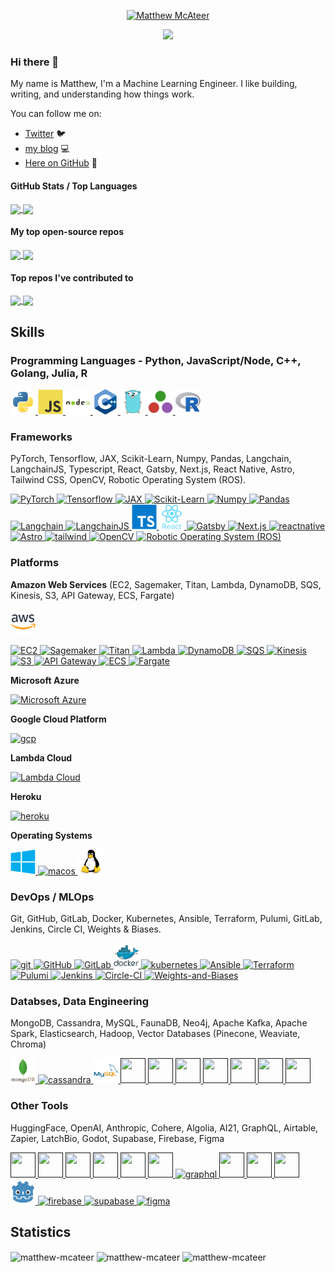 <p align="center">
  <a href="https://github.com/matthew-mcateer">
    <img src="https://readme-typing-svg.demolab.com?font=Fira+Code&size=30&duration=100&pause=800&color=923DFF&center=true&width=635&lines=Matthew+McAteer" alt="Matthew McAteer" /></a>
</p>

<p align="center">
  <a href="https://matthewmcateer.me">
    <img src="https://readme-typing-svg.demolab.com?font=Fira+Code&size=30&duration=1000&pause=1000&color=FF923D&center=true&width=835&lines=Machine+Learning+Scientist;Computer+Vision+%7C+Natural+Language+Processing;AI+Interpretability+%7C+Reinforcement+Learning;AI+Safety+%7C+Privacy+preserving+ML" /></a>
</p>

### Hi there 👋

My name is Matthew, I'm a Machine Learning Engineer. I like building, writing, and understanding how things work.

You can follow me on:

- [Twitter](https://twitter.com/matthewmcateer0) 🐦
- [my blog](https://matthewmcateer.me/) 💻
- [Here on GitHub](https://github.com/matthew-mcateer) 🐙

#### GitHub Stats / Top Languages

<a href="https://github.com/matthew-mcateer/github-readme-stats">
  <!-- Change the `github-readme-stats.anuraghazra1.vercel.app` to `github-readme-stats.vercel.app`  -->
  <img align="center" src="https://github-readme-stats.vercel.app/api?username=matthew-mcateer&show_icons=true&theme=dracula" />
</a>

<a href="https://github.com/matthew-mcateer/github-readme-stats">
  <!-- Change the `github-readme-stats.anuraghazra1.vercel.app` to `github-readme-stats.vercel.app`  -->
  <img align="center" src="https://github-readme-stats.vercel.app/api/top-langs/?username=matthew-mcateer&hide=html,css,jupyter%20notebook,procfile&layout=compact&theme=dracula" />
</a>

#### My top open-source repos

<a href="https://github.com/matthew-mcateer/practicing_trustworthy_machine_learning">
  <!-- Change the `github-readme-stats.anuraghazra1.vercel.app` to `github-readme-stats.vercel.app`  -->
  <img align="center" src="https://github-readme-stats.vercel.app/api/pin/?username=matthew-mcateer&repo=practicing_trustworthy_machine_learning&theme=tokyonight" />
</a>

<a href="https://github.com/matthew-mcateer/rescuerepo">
  <!-- Change the `github-readme-stats.anuraghazra1.vercel.app` to `github-readme-stats.vercel.app`  -->
  <img align="center" src="https://github-readme-stats.vercel.app/api/pin/?username=matthew-mcateer&repo=rescuerepo&theme=tokyonight" />
</a>

#### Top repos I've contributed to

<a href="https://github.com/CamDavidsonPilon/Probabilistic-Programming-and-Bayesian-Methods-for-Hackers">
  <!-- Change the `github-readme-stats.anuraghazra1.vercel.app` to `github-readme-stats.vercel.app`  -->
  <img align="center" src="https://github-readme-stats.vercel.app/api/pin/?username=CamDavidsonPilon&repo=Probabilistic-Programming-and-Bayesian-Methods-for-Hackers&theme=tokyonight" />
</a>

<a href="https://github.com/tensorflow/probability">
  <!-- Change the `github-readme-stats.anuraghazra1.vercel.app` to `github-readme-stats.vercel.app`  -->
  <img align="center" src="https://github-readme-stats.vercel.app/api/pin/?username=tensorflow&repo=probability&theme=tokyonight" />
</a>

## Skills
  
### Programming Languages - Python, JavaScript/Node, C++, Golang, Julia, R

<p align="left"> 
  <a href="https://www.python.org" target="_blank" rel="noreferrer">
    <img src="https://raw.githubusercontent.com/devicons/devicon/master/icons/python/python-original.svg" alt="python" width="40" height="40" />
  </a>
  <a href="https://developer.mozilla.org/en-US/docs/Web/JavaScript" target="_blank" rel="noreferrer">
    <img src="https://raw.githubusercontent.com/devicons/devicon/master/icons/javascript/javascript-original.svg" alt="javascript" width="40" height="40" />
  </a>
  <a href="https://nodejs.org" target="_blank" rel="noreferrer">
    <img src="https://raw.githubusercontent.com/devicons/devicon/master/icons/nodejs/nodejs-original-wordmark.svg" alt="nodejs" width="40" height="40" />
  </a>
  <a href="https://www.w3schools.com/cpp/" target="_blank" rel="noreferrer">
    <img src="https://raw.githubusercontent.com/devicons/devicon/master/icons/cplusplus/cplusplus-original.svg" alt="cplusplus" width="40" height="40" />
  </a>
  <a href="https://www.w3schools.com/cpp/" target="_blank" rel="noreferrer">
    <img src="https://raw.githubusercontent.com/devicons/devicon/master/icons/go/go-original.svg" alt="go" width="40" height="40" />
  </a>
  <a href="https://julialang.org/" target="_blank" rel="noreferrer">
    <img src="https://raw.githubusercontent.com/devicons/devicon/master/icons/julia/julia-original.svg" alt="julia" width="40" height="40" />
  </a>
  <a href="https://www.r-project.org/" target="_blank" rel="noreferrer">
    <img src="https://raw.githubusercontent.com/devicons/devicon/master/icons/r/r-original.svg" alt="rlang" width="40" height="40" />
  </a>
</p>

### Frameworks

PyTorch, Tensorflow, JAX, Scikit-Learn, Numpy, Pandas, Langchain, LangchainJS, Typescript, React, Gatsby, Next.js, React Native, Astro, Tailwind CSS, OpenCV, Robotic Operating System (ROS).

<p>
  <a href="" target="_blank" rel="noreferrer">
    <img src="" alt="PyTorch" width="40" height="40" />
  </a>
  <a href="" target="_blank" rel="noreferrer">
    <img src="" alt="Tensorflow" width="40" height="40" />
  </a>
  <a href="" target="_blank" rel="noreferrer">
    <img src="" alt="JAX" width="40" height="40" />
  </a>
  <a href="" target="_blank" rel="noreferrer">
    <img src="" alt="Scikit-Learn" width="40" height="40" />
  </a>
  <a href="" target="_blank" rel="noreferrer">
    <img src="" alt="Numpy" width="40" height="40" />
  </a>
  <a href="" target="_blank" rel="noreferrer">
    <img src="" alt="Pandas" width="40" height="40" />
  </a>
  <a href="" target="_blank" rel="noreferrer">
    <img src="" alt="Langchain" width="40" height="40" />
  </a>
  <a href="" target="_blank" rel="noreferrer">
    <img src="" alt="LangchainJS" width="40" height="40" />
  </a>
  <a href="https://www.typescriptlang.org/" target="_blank" rel="noreferrer">
    <img src="https://github.com/devicons/devicon/blob/master/icons/typescript/typescript-original.svg" alt="TypeScript" width="40" height="40" />
  </a>
  <a href="https://reactjs.org/" target="_blank" rel="noreferrer">
    <img src="https://raw.githubusercontent.com/devicons/devicon/master/icons/react/react-original-wordmark.svg" alt="react" width="40" height="40" />
  </a>
  <a href="" target="_blank" rel="noreferrer">
    <img src="" alt="Gatsby" width="40" height="40" />
  </a>
  <a href="" target="_blank" rel="noreferrer">
    <img src="" alt="Next.js" width="40" height="40" />
  </a>
  <a href="https://reactnative.dev/" target="_blank" rel="noreferrer">
    <img src="https://reactnative.dev/img/header_logo.svg" alt="reactnative" width="40" height="40" />
  </a>
  <a href="" target="_blank" rel="noreferrer">
    <img src="" alt="Astro" width="40" height="40" />
  </a>
  <a href="https://tailwindcss.com/" target="_blank" rel="noreferrer">
    <img src="https://www.vectorlogo.zone/logos/tailwindcss/tailwindcss-icon.svg" alt="tailwind" width="40" height="40" />
  </a>
  <a href="" target="_blank" rel="noreferrer">
    <img src="" alt="OpenCV" width="40" height="40" />
  </a>
  <a href="" target="_blank" rel="noreferrer">
    <img src="" alt="Robotic Operating System (ROS)" width="40" height="40" />
  </a>
</p>


### Platforms

**Amazon Web Services** (EC2, Sagemaker, Titan, Lambda, DynamoDB, SQS, Kinesis, S3, API Gateway, ECS, Fargate)
<p>
  <a href="https://aws.amazon.com" target="_blank" rel="noreferrer">
    <img src="https://raw.githubusercontent.com/devicons/devicon/master/icons/amazonwebservices/amazonwebservices-original-wordmark.svg" alt="aws" width="40" height="40" />
  </a>
</p>
<p>
  <a href="" target="_blank" rel="noreferrer">
    <img src="" alt="EC2" width="40" height="40" />
  </a>
  <a href="" target="_blank" rel="noreferrer">
    <img src="" alt="Sagemaker" width="40" height="40" />
  </a>
  <a href="" target="_blank" rel="noreferrer">
    <img src="" alt="Titan" width="40" height="40" />
  </a>
  <a href="" target="_blank" rel="noreferrer">
    <img src="" alt="Lambda" width="40" height="40" />
  </a>
  <a href="" target="_blank" rel="noreferrer">
    <img src="" alt="DynamoDB" width="40" height="40" />
  </a>
  <a href="" target="_blank" rel="noreferrer">
    <img src="" alt="SQS" width="40" height="40" />
  </a>
  <a href="" target="_blank" rel="noreferrer">
    <img src="" alt="Kinesis" width="40" height="40" />
  </a>
  <a href="" target="_blank" rel="noreferrer">
    <img src="" alt="S3" width="40" height="40" />
  </a>
  <a href="" target="_blank" rel="noreferrer">
    <img src="" alt="API Gateway" width="40" height="40" />
  </a>
  <a href="" target="_blank" rel="noreferrer">
    <img src="" alt="ECS" width="40" height="40" />
  </a>
  <a href="" target="_blank" rel="noreferrer">
    <img src="" alt="Fargate" width="40" height="40" />
  </a>
</p>

**Microsoft Azure**

<p>
  <a href="" target="_blank" rel="noreferrer">
    <img src="" alt="Microsoft Azure" width="40" height="40" />
  </a>
</p>

**Google Cloud Platform**

<p>
  <a href="https://cloud.google.com" target="_blank" rel="noreferrer">
    <img src="https://www.vectorlogo.zone/logos/google_cloud/google_cloud-icon.svg" alt="gcp" width="40" height="40" />
  </a>
</p>

**Lambda Cloud**

<p>
  <a href="" target="_blank" rel="noreferrer">
    <img src="" alt="Lambda Cloud" width="40" height="40" />
  </a>
</p>

**Heroku**

<p>
  <a href="https://heroku.com" target="_blank" rel="noreferrer">
    <img src="https://www.vectorlogo.zone/logos/heroku/heroku-icon.svg" alt="heroku" width="40" height="40" />
  </a>
</p>

**Operating Systems**

<p align="left">
  <a href="https://www.microsoft.com/en-jo#:~:text=Microsoft%20%2D%20Official%20Home%20Page" target="_blank" rel="noreferrer">
    <img src="https://github.com/devicons/devicon/blob/master/icons/windows8/windows8-original.svg" alt="windows" width="40" height="40" />
  </a>
  <a href="https://support.apple.com/macos" target="_blank" rel="noreferrer">
    <img src="https://raw.githubusercontent.com/devicons/devicon/master/icons/macos/macos-original.svg" alt="macos" width="40" height="40" />
  </a>
  <a href="https://www.linux.org/" target="_blank" rel="noreferrer">
    <img src="https://raw.githubusercontent.com/devicons/devicon/master/icons/linux/linux-original.svg" alt="linux" width="40" height="40" />
  </a>
</p>


### DevOps / MLOps

Git, GitHub, GitLab, Docker, Kubernetes, Ansible, Terraform, Pulumi, GitLab, Jenkins, Circle CI, Weights & Biases.

<p>
  <a href="https://git-scm.com/" target="_blank" rel="noreferrer">
    <img src="https://www.vectorlogo.zone/logos/git-scm/git-scm-icon.svg" alt="git" width="40" height="40" />
  </a>
  <a href="" target="_blank" rel="noreferrer">
    <img src="" alt="GitHub" width="40" height="40" />
  </a>
  <a href="" target="_blank" rel="noreferrer">
    <img src="" alt="GitLab" width="40" height="40" />
  </a>
  <a href="https://www.docker.com/" target="_blank" rel="noreferrer">
    <img src="https://raw.githubusercontent.com/devicons/devicon/master/icons/docker/docker-original-wordmark.svg" alt="docker" width="40" height="40" />
  </a>
  <a href="https://kubernetes.io" target="_blank" rel="noreferrer">
    <img src="https://www.vectorlogo.zone/logos/kubernetes/kubernetes-icon.svg" alt="kubernetes" width="40" height="40" />
  </a>
  <a href="" target="_blank" rel="noreferrer">
    <img src="" alt="Ansible" width="40" height="40" />
  </a>
  <a href="" target="_blank" rel="noreferrer">
    <img src="" alt="Terraform" width="40" height="40" />
  </a>
  <a href="" target="_blank" rel="noreferrer">
    <img src="" alt="Pulumi" width="40" height="40" />
  </a>
  <a href="" target="_blank" rel="noreferrer">
    <img src="" alt="Jenkins" width="40" height="40" />
  </a>
  <a href="" target="_blank" rel="noreferrer">
    <img src="" alt="Circle-CI" width="40" height="40" />
  </a>
  <a href="" target="_blank" rel="noreferrer">
    <img src="" alt="Weights-and-Biases" width="40" height="40" />
  </a>
</p>

### Databses, Data Engineering

MongoDB, Cassandra, MySQL, FaunaDB, Neo4j, Apache Kafka, Apache Spark, Elasticsearch, Hadoop, Vector Databases (Pinecone, Weaviate, Chroma)

<p>
  <a href="https://www.mongodb.com/" target="_blank" rel="noreferrer">
    <img src="https://raw.githubusercontent.com/devicons/devicon/master/icons/mongodb/mongodb-original-wordmark.svg" alt="mongodb" width="40" height="40" />
  </a>
  <a href="https://cassandra.apache.org/" target="_blank" rel="noreferrer">
    <img src="https://www.vectorlogo.zone/logos/apache_cassandra/apache_cassandra-icon.svg" alt="cassandra" width="40" height="40" /> 
  </a>
  <a href="https://www.mysql.com/" target="_blank" rel="noreferrer">
    <img src="https://raw.githubusercontent.com/devicons/devicon/master/icons/mysql/mysql-original-wordmark.svg" alt="mysql" width="40" height="40" />
  </a>
  <a href="" target="_blank" rel="noreferrer">
    <img src="" alt="" width="40" height="40" />
  </a>
  <a href="" target="_blank" rel="noreferrer">
    <img src="" alt="" width="40" height="40" />
  </a>
  <a href="" target="_blank" rel="noreferrer">
    <img src="" alt="" width="40" height="40" />
  </a>
  <a href="" target="_blank" rel="noreferrer">
    <img src="" alt="" width="40" height="40" />
  </a>
  <a href="" target="_blank" rel="noreferrer">
    <img src="" alt="" width="40" height="40" />
  </a>
  <a href="" target="_blank" rel="noreferrer">
    <img src="" alt="" width="40" height="40" />
  </a>
  <a href="" target="_blank" rel="noreferrer">
    <img src="" alt="" width="40" height="40" />
  </a>
</p>

### Other Tools

HuggingFace, OpenAI, Anthropic, Cohere, Algolia, AI21, GraphQL, Airtable, Zapier, LatchBio, Godot, Supabase, Firebase, Figma

<p align="left">
  <a href="" target="_blank" rel="noreferrer">
    <img src="" alt="" width="40" height="40" />
  </a>
  <a href="" target="_blank" rel="noreferrer">
    <img src="" alt="" width="40" height="40" />
  </a>
  <a href="" target="_blank" rel="noreferrer">
    <img src="" alt="" width="40" height="40" />
  </a>
  <a href="" target="_blank" rel="noreferrer">
    <img src="" alt="" width="40" height="40" />
  </a>
  <a href="" target="_blank" rel="noreferrer">
    <img src="" alt="" width="40" height="40" />
  </a>
  <a href="" target="_blank" rel="noreferrer">
    <img src="" alt="" width="40" height="40" />
  </a>
  <a href="https://graphql.org" target="_blank" rel="noreferrer">
    <img src="https://www.vectorlogo.zone/logos/graphql/graphql-icon.svg" alt="graphql" width="40" height="40" />
  </a>
  <a href="" target="_blank" rel="noreferrer">
    <img src="" alt="" width="40" height="40" />
  </a>
  <a href="" target="_blank" rel="noreferrer">
    <img src="" alt="" width="40" height="40" />
  </a>
  <a href="" target="_blank" rel="noreferrer">
    <img src="" alt="" width="40" height="40" />
  </a>
  <a href="https://godotengine.org/" target="_blank" rel="noreferrer">
    <img src="https://raw.githubusercontent.com/devicons/devicon/1119b9f84c0290e0f0b38982099a2bd027a48bf1/icons/godot/godot-original.svg" alt="godot" width="40" height="40" />
  </a>
  <a href="https://firebase.google.com/" target="_blank" rel="noreferrer">
    <img src="https://www.vectorlogo.zone/logos/firebase/firebase-icon.svg" alt="firebase" width="40" height="40" />
  </a>
  <a href="" target="_blank" rel="noreferrer">
    <img src="" alt="supabase" width="40" height="40" />
  </a>
  <a href="https://www.figma.com/" target="_blank" rel="noreferrer">
    <img src="https://www.vectorlogo.zone/logos/figma/figma-icon.svg" alt="figma" width="40" height="40" />
  </a>
</p>

<div>
  <h2 align="left"> Statistics </h2>
    <div>
      <img align="center" src="https://github-readme-stats.vercel.app/api?username=matthew-mcateer&card_width=345&show_icons=true&title_color=fff&icon_color=79ff97&bg_color=151515&text_color=fff&locale=en&custom_title=matthew-mcateer%20GitHub%20Statistics&hide_rank=true" alt="matthew-mcateer" />
      <img align="center" src="https://github-readme-streak-stats.herokuapp.com?user=matthew-mcateer&theme=dark&mode=weekly" alt="matthew-mcateer" />
      <img align="center" src="https://github-readme-stats.vercel.app/api/top-langs/?username=matthew-mcateer&custom_title=Tech%20Stack%20Used&bg_color=151515&title_color=ffffff&text_color=ffffff&card_width=850&langs_count=8" alt="matthew-mcateer" />
    </div>
</div>


<!--
**matthew-mcateer/matthew-mcateer** is a ✨ _special_ ✨ repository because its `README.md` (this file) appears on your GitHub profile.

Here are some ideas to get you started:

- 🔭 I’m currently working on ...
- 🌱 I’m currently learning ...
- 👯 I’m looking to collaborate on ...
- 🤔 I’m looking for help with ...
- 💬 Ask me about ...
- 📫 How to reach me: ...
- 😄 Pronouns: ...
- ⚡ Fun fact: ...
-->
